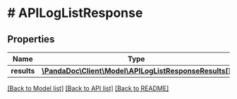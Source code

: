# # APILogListResponse

## Properties

Name | Type | Description | Notes
------------ | ------------- | ------------- | -------------
**results** | [**\PandaDoc\Client\Model\APILogListResponseResults[]**](APILogListResponseResults.md) |  | [optional]

[[Back to Model list]](../../README.md#models) [[Back to API list]](../../README.md#endpoints) [[Back to README]](../../README.md)
